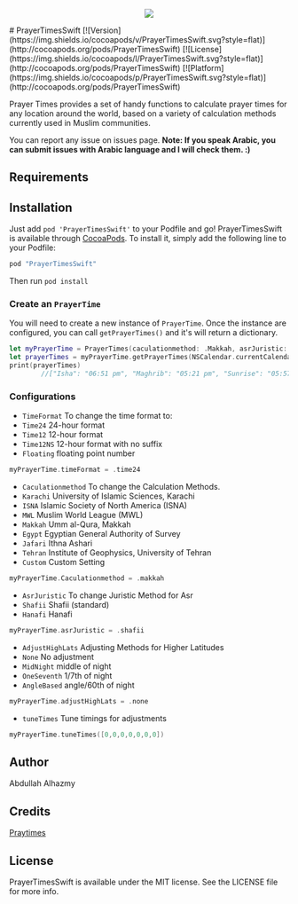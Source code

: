 <p align="center">
<img src="https://cloud.githubusercontent.com/assets/4659608/12704381/cc10b62a-c86a-11e5-9624-6cdb12ea1e74.png">
</p>
# PrayerTimesSwift
[![Version](https://img.shields.io/cocoapods/v/PrayerTimesSwift.svg?style=flat)](http://cocoapods.org/pods/PrayerTimesSwift)
[![License](https://img.shields.io/cocoapods/l/PrayerTimesSwift.svg?style=flat)](http://cocoapods.org/pods/PrayerTimesSwift)
[![Platform](https://img.shields.io/cocoapods/p/PrayerTimesSwift.svg?style=flat)](http://cocoapods.org/pods/PrayerTimesSwift)

Prayer Times provides a set of handy functions to calculate prayer times for any location around the world, based on a variety of calculation methods currently used in Muslim communities.

You can report any issue on issues page. **Note: If you speak Arabic, you can submit issues with Arabic language and I will check them. :)**

## Requirements

## Installation


Just add `pod 'PrayerTimesSwift'` to your Podfile and go!
PrayerTimesSwift is available through [CocoaPods](http://cocoapods.org). To install
it, simply add the following line to your Podfile:

```ruby
pod "PrayerTimesSwift"
```

Then run `pod install`


### Create an `PrayerTime`
You will need to create a new instance of `PrayerTime`. Once the instance are configured, you can call `getPrayerTimes()` and it's will return a dictionary. 

```swift
let myPrayerTime = PrayerTimes(caculationmethod: .Makkah, asrJuristic: .Shafii, adjustHighLats: .None, timeFormat: .Time12)
let prayerTimes = myPrayerTime.getPrayerTimes(NSCalendar.currentCalendar(), latitude: 24.7993689, longitude: 
print(prayerTimes)
        //["Isha": "06:51 pm", "Maghrib": "05:21 pm", "Sunrise": "05:57 am", "Dhuhr": "11:39 am", "Asr": "02:55 pm", "Sunset": "05:21 pm", "Fajr": "04:38 am"]
```


### Configurations
* `TimeFormat` To change the time format to:
* `Time24`  24-hour format
* `Time12`  12-hour format
* `Time12NS`  12-hour format with no suffix
* `Floating`  floating point number
```swift
myPrayerTime.timeFormat = .time24
```
* `Caculationmethod` To change the Calculation Methods.
* `Karachi`  University of Islamic Sciences, Karachi
* `ISNA`  Islamic Society of North America (ISNA)
* `MWL`  Muslim World League (MWL)
* `Makkah`  Umm al-Qura, Makkah
* `Egypt`  Egyptian General Authority of Survey
* `Jafari`  Ithna Ashari
* `Tehran`  Institute of Geophysics, University of Tehran
* `Custom`  Custom Setting
```swift
myPrayerTime.Caculationmethod = .makkah
```
* `AsrJuristic` To change Juristic Method for Asr
* `Shafii`  Shafii (standard)
* `Hanafi`  Hanafi
```swift
myPrayerTime.asrJuristic = .shafii
```
* `AdjustHighLats` Adjusting Methods for Higher Latitudes
* `None`  No adjustment
* `MidNight`  middle of night
* `OneSeventh`  1/7th of night
* `AngleBased`  angle/60th of night
```swift
myPrayerTime.adjustHighLats = .none
```
* `tuneTimes` Tune timings for adjustments
```swift
myPrayerTime.tuneTimes([0,0,0,0,0,0,0])
```



## Author

Abdullah Alhazmy

## Credits
[Praytimes](http://praytimes.org)


## License

PrayerTimesSwift is available under the MIT license. See the LICENSE file for more info.
